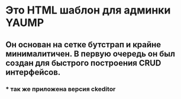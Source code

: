 # Это HTML шаблон для админки YAUMP

## Он основан на сетке бутстрап и крайне минималитичен. В первую очередь он был создан для быстрого построения CRUD интерфейсов.

### * так же приложена версия ckeditor
